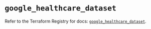# `google_healthcare_dataset`

Refer to the Terraform Registry for docs: [`google_healthcare_dataset`](https://registry.terraform.io/providers/hashicorp/google-beta/5.43.0/docs/resources/google_healthcare_dataset).
